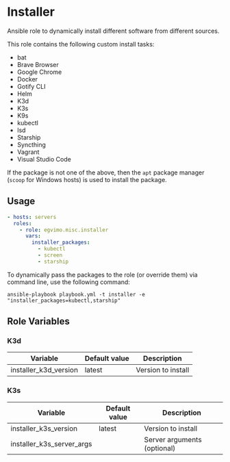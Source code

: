 # Installer

Ansible role to dynamically install different software from different sources.

This role contains the following custom install tasks:

- bat
- Brave Browser
- Google Chrome
- Docker
- Gotify CLI
- Helm
- K3d
- K3s
- K9s
- kubectl
- lsd
- Starship
- Syncthing
- Vagrant
- Visual Studio Code

If the package is not one of the above, then the `apt` package manager (`scoop` for Windows hosts) is used to install the package.

## Usage

```yml
- hosts: servers
  roles:
    - role: egvimo.misc.installer
      vars:
        installer_packages:
          - kubectl
          - screen
          - starship
```

To dynamically pass the packages to the role (or override them) via command line, use the following command:

```shell
ansible-playbook playbook.yml -t installer -e "installer_packages=kubectl,starship"
```

## Role Variables

### K3d

| Variable                  | Default value | Description                 |
| ------------------------- | ------------- | --------------------------- |
| installer_k3d_version     | latest        | Version to install          |

### K3s

| Variable                  | Default value | Description                 |
| ------------------------- | ------------- | --------------------------- |
| installer_k3s_version     | latest        | Version to install          |
| installer_k3s_server_args |               | Server arguments (optional) |
